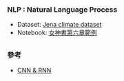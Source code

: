### NLP : Natural Language Process
* Dataset: [Jena climate dataset](https://drive.google.com/file/d/1s6rQQzMrbCTx8YY2Z5MnAEfnHyRA4qYa/view?usp=sharing)
* Notebook: [女神書第六章範例](https://github.com/jumbokh/nknu-class/blob/main/NLP/notebooks/Ch06-RNN-TF1.ipynb)
##
### 參考
* [CNN & RNN](https://github.com/jumbokh/intro-computers/blob/master/CNN-RNN.md)
